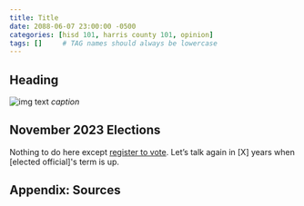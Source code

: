 ```yaml
---
title: Title
date: 2088-06-07 23:00:00 -0500
categories: [hisd 101, harris county 101, opinion]
tags: []     # TAG names should always be lowercase
---
```


## Heading

![img text](/assets/img/image.png)
_caption_

## November 2023 Elections

Nothing to do here except <a href="https://vrrequest.sos.state.tx.us/index.asp" target="_blank">register to vote</a>. Let’s talk again in [X] years when [elected official]'s term is up.

## Appendix: Sources

[^1]: <a href="" target="_blank">Article</a>

[^2]: <a href="" target="_blank">Article</a>

[^3]: <a href="" target="_blank">Article</a>